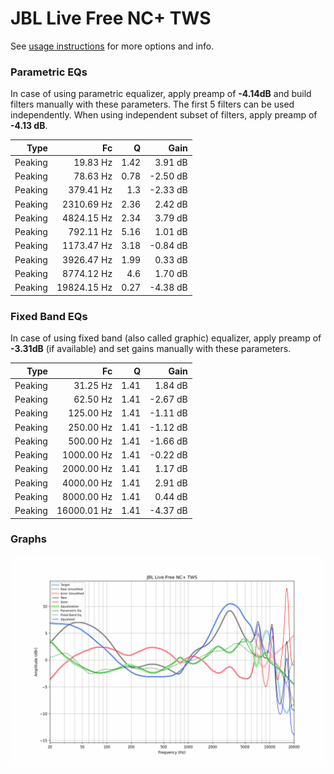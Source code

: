 # JBL Live Free NC+ TWS
See [usage instructions](https://github.com/jaakkopasanen/AutoEq#usage) for more options and info.

### Parametric EQs
In case of using parametric equalizer, apply preamp of **-4.14dB** and build filters manually
with these parameters. The first 5 filters can be used independently.
When using independent subset of filters, apply preamp of **-4.13 dB**.

| Type    | Fc          |    Q | Gain     |
|--------:|------------:|-----:|---------:|
| Peaking | 19.83 Hz    | 1.42 | 3.91 dB  |
| Peaking | 78.63 Hz    | 0.78 | -2.50 dB |
| Peaking | 379.41 Hz   | 1.3  | -2.33 dB |
| Peaking | 2310.69 Hz  | 2.36 | 2.42 dB  |
| Peaking | 4824.15 Hz  | 2.34 | 3.79 dB  |
| Peaking | 792.11 Hz   | 5.16 | 1.01 dB  |
| Peaking | 1173.47 Hz  | 3.18 | -0.84 dB |
| Peaking | 3926.47 Hz  | 1.99 | 0.33 dB  |
| Peaking | 8774.12 Hz  | 4.6  | 1.70 dB  |
| Peaking | 19824.15 Hz | 0.27 | -4.38 dB |

### Fixed Band EQs
In case of using fixed band (also called graphic) equalizer, apply preamp of **-3.31dB**
(if available) and set gains manually with these parameters.

| Type    | Fc          |    Q | Gain     |
|--------:|------------:|-----:|---------:|
| Peaking | 31.25 Hz    | 1.41 | 1.84 dB  |
| Peaking | 62.50 Hz    | 1.41 | -2.67 dB |
| Peaking | 125.00 Hz   | 1.41 | -1.11 dB |
| Peaking | 250.00 Hz   | 1.41 | -1.12 dB |
| Peaking | 500.00 Hz   | 1.41 | -1.66 dB |
| Peaking | 1000.00 Hz  | 1.41 | -0.22 dB |
| Peaking | 2000.00 Hz  | 1.41 | 1.17 dB  |
| Peaking | 4000.00 Hz  | 1.41 | 2.91 dB  |
| Peaking | 8000.00 Hz  | 1.41 | 0.44 dB  |
| Peaking | 16000.01 Hz | 1.41 | -4.37 dB |

### Graphs
![](./JBL%20Live%20Free%20NC+%20TWS.png)